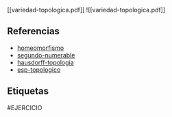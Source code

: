 [[variedad-topologica.pdf]]
![[variedad-topologica.pdf]]

## Referencias
- [homeomorfismo](./homeomorfismo.md)
- [segundo-numerable](./segundo-numerable.md)
- [hausdorff-topologia](./hausdorff-topologia.md)
- [esp-topologico](./esp-topologico.md)

## Etiquetas
#EJERCICIO 
